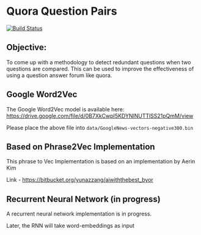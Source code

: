# Quora Question Pairs
[![Build Status](https://travis-ci.org/naveendennis/quoraquestionpairs.svg?branch=master)](https://travis-ci.org/naveendennis/quoraquestionpairs)

## Objective:

To come up with a methodology to detect redundant questions when two questions are compared. 
This can be used to improve the effectiveness of using a question answer forum like quora.

## Google Word2Vec

The Google Word2Vec model is available here: https://drive.google.com/file/d/0B7XkCwpI5KDYNlNUTTlSS21pQmM/view

Please place the above file into `data/GoogleNews-vectors-negative300.bin`

## Based on Phrase2Vec Implementation

This phrase to Vec Implementation is based on an implementation by Aerin Kim

Link - https://bitbucket.org/yunazzang/aiwiththebest_byor

## Recurrent Neural Network (in progress)

A recurrent neural network implementation is in progress.

Later, the RNN will take word-embeddings as input
